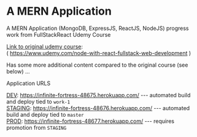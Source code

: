 # A MERN Application

A MERN Application (MongoDB, ExpressJS, ReactJS, NodeJS) progress work from FullStackReact Udemy Course

[Link to original udemy course](https://www.udemy.com/node-with-react-fullstack-web-development "Original Course"):  
( https://www.udemy.com/node-with-react-fullstack-web-development )

Has some more additional content compared to the original course (see below) ...

Application URLS  

[DEV](https://infinite-fortress-48675.herokuapp.com/): https://infinite-fortress-48675.herokuapp.com/     --- automated build and deploy tied to `work-1`  
[STAGING](https://infinite-fortress-48676.herokuapp.com/): https://infinite-fortress-48676.herokuapp.com/ --- automated build and deploy tied to `master`  
[PROD](https://infinite-fortress-48676.herokuapp.com/): https://infinite-fortress-48677.herokuapp.com/    --- requires promotion from `STAGING`
